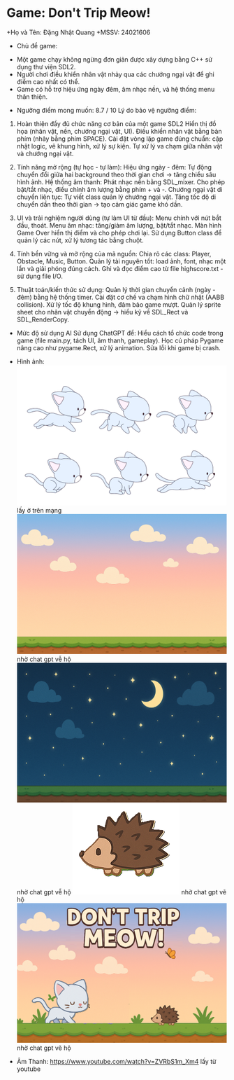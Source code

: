 # Game: Don't Trip Meow!

+Họ và Tên: Đặng Nhật Quang
+MSSV: 24021606

* Chủ đề game: 
+ Một game chạy không ngừng đơn giản được xây dựng bằng C++ sử dụng thư viện SDL2. 
+ Người chơi điều khiển nhân vật nhảy qua các chướng ngại vật để ghi điểm cao nhất có thể. 
+ Game có hỗ trợ hiệu ứng ngày đêm, âm nhạc nền, và hệ thống menu thân thiện.

* Ngưỡng điểm mong muốn: 8.7 / 10
Lý do bảo vệ ngưỡng điểm:

1. Hoàn thiện đầy đủ chức năng cơ bản của một game SDL2
Hiển thị đồ họa (nhân vật, nền, chướng ngại vật, UI).
Điều khiển nhân vật bằng bàn phím (nhảy bằng phím SPACE).
Cài đặt vòng lặp game đúng chuẩn: cập nhật logic, vẽ khung hình, xử lý sự kiện.
Tự xử lý va chạm giữa nhân vật và chướng ngại vật.

2. Tính năng mở rộng (tự học - tự làm):
Hiệu ứng ngày - đêm: Tự động chuyển đổi giữa hai background theo thời gian chơi → tăng chiều sâu hình ảnh.
Hệ thống âm thanh:
Phát nhạc nền bằng SDL_mixer.
Cho phép bật/tắt nhạc, điều chỉnh âm lượng bằng phím + và -.
Chướng ngại vật di chuyển liên tục:
Tự viết class quản lý chướng ngại vật.
Tăng tốc độ di chuyển dần theo thời gian → tạo cảm giác game khó dần.

3. UI và trải nghiệm người dùng (tự làm UI từ đầu):
Menu chính với nút bắt đầu, thoát.
Menu âm nhạc: tăng/giảm âm lượng, bật/tắt nhạc.
Màn hình Game Over hiển thị điểm và cho phép chơi lại.
Sử dụng Button class để quản lý các nút, xử lý tương tác bằng chuột.

4. Tính bền vững và mở rộng của mã nguồn:
Chia rõ các class: Player, Obstacle, Music, Button.
Quản lý tài nguyên tốt: load ảnh, font, nhạc một lần và giải phóng đúng cách.
Ghi và đọc điểm cao từ file highscore.txt - sử dụng file I/O.

5. Thuật toán/kiến thức sử dụng:
Quản lý thời gian chuyển cảnh (ngày - đêm) bằng hệ thống timer.
Cài đặt cơ chế va chạm hình chữ nhật (AABB collision).
Xử lý tốc độ khung hình, đảm bảo game mượt.
Quản lý sprite sheet cho nhân vật chuyển động → hiểu kỹ về SDL_Rect và SDL_RenderCopy.

* Mức độ sử dụng AI
Sử dụng ChatGPT để:
    Hiểu cách tổ chức code trong game (file main.py, tách UI, âm thanh, gameplay).
    Học cú pháp Pygame nâng cao như pygame.Rect, xử lý animation.
    Sửa lỗi khi game bị crash.
* Hình ảnh: 
![Hoạt ảnh con mèo](player_spritesheet-2.png) lấy ở trên mạng
![Nền buổi sáng ](background-1.png) nhờ chat gpt vễ hộ
![Nền buổi tối](background2-1.png) nhờ chat gpt vễ hộ
![Chướng ngại vật con nhím](obstacle-1.png) nhờ chat gpt vẽ hộ
![Nền menu](<main menu-1.png>) nhờ chat gpt vẽ hộ

* Âm Thanh:
https://www.youtube.com/watch?v=ZVRbS1m_Xm4 lấy từ youtube
